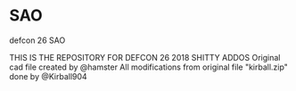 # SAO
defcon 26 SAO


THIS IS THE REPOSITORY FOR DEFCON 26 2018 SHITTY ADDOS
Original cad file created by @hamster
All modifications from original file "kirball.zip" done by @Kirball904
